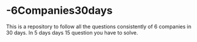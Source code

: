 # -6Companies30days
This is a repository to follow all the questions consistently of 6 companies in 30 days. In 5 days days 15 question you have to solve.
